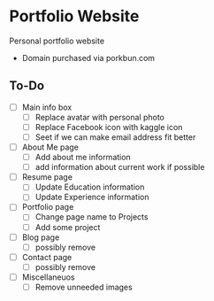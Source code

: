 # Portfolio Website
Personal portfolio website 

- Domain purchased via porkbun.com

## To-Do
- [ ] Main info box
    - [ ] Replace avatar with personal photo
    - [ ] Replace Facebook icon with kaggle icon
    - [ ] Seet if we can make email address fit better
- [ ] About Me page
    - [ ] Add about me information
    - [ ] add information about current work if possible
- [ ] Resume page
    - [ ] Update Education information
    - [ ] Update Experience information
- [ ] Portfolio page
    - [ ] Change page name to Projects
    - [ ] Add some project
- [ ] Blog page
    - [ ] possibly remove
- [ ] Contact page
    - [ ] possibly remove
- [ ] Miscellaneuos
    - [ ] Remove unneeded images
